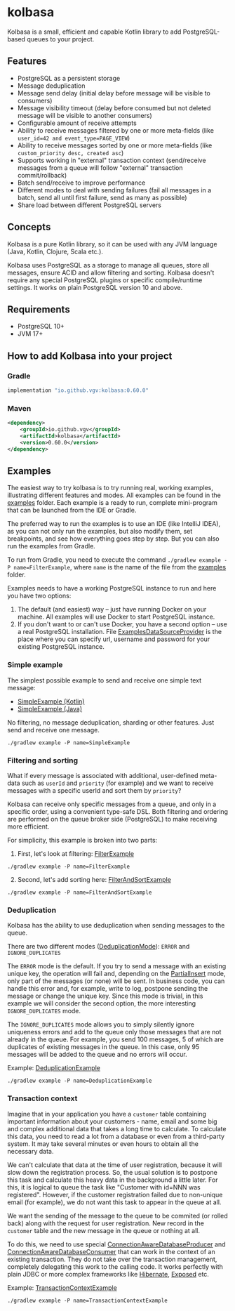 # kolbasa

Kolbasa is a small, efficient and capable Kotlin library to add PostgreSQL-based queues to your project.

## Features
* PostgreSQL as a persistent storage
* Message deduplication
* Message send delay (initial delay before message will be visible to consumers)
* Message visibility timeout (delay before consumed but not deleted message will be visible to another consumers)
* Configurable amount of receive attempts
* Ability to receive messages filtered by one or more meta-fields (like `user_id=42 and event_type=PAGE_VIEW`)
* Ability to receive messages sorted by one or more meta-fields (like `custom_priority desc, created asc`)
* Supports working in "external" transaction context (send/receive messages from a queue will follow "external" transaction commit/rollback)
* Batch send/receive to improve performance
* Different modes to deal with sending failures (fail all messages in a batch, send all until first failure, send as many as possible)
* Share load between different PostgreSQL servers

## Concepts
Kolbasa is a pure Kotlin library, so it can be used with any JVM language (Java, Kotlin, Clojure, Scala etc.).

Kolbasa uses PostgreSQL as a storage to manage all queues, store all messages, ensure ACID and allow filtering and sorting.
Kolbasa doesn't require any special PostgreSQL plugins or specific compile/runtime settings. It works on plain PostgreSQL
version 10 and above.

## Requirements
* PostgreSQL 10+
* JVM 17+


## How to add Kolbasa into your project
### Gradle
```groovy
implementation "io.github.vgv:kolbasa:0.60.0"
```
### Maven
```xml
<dependency>
    <groupId>io.github.vgv</groupId>
    <artifactId>kolbasa</artifactId>
    <version>0.60.0</version>
</dependency>
```

## Examples
The easiest way to try kolbasa is to try running real, working examples, illustrating different features and modes. All examples
can be found in the [examples](src/test/kotlin/examples) folder. Each example is a ready to run, complete mini-program that can
be launched from the IDE or Gradle.

The preferred way to run the examples is to use an IDE (like IntelliJ IDEA), as you can not only run the examples, but also
modify them, set breakpoints, and see how everything goes step by step. But you can also run the examples from Gradle.

To run from Gradle, you need to execute the command `./gradlew example -P name=FilterExample`, where `name` is
the name of the file from the [examples](src/test/kotlin/examples) folder.

Examples needs to have a working PostgreSQL instance to run and here you have two options:
1) The default (and easiest) way – just have running Docker on your machine. All examples will use Docker to start PostgreSQL instance.
2) If you don't want to or can't use Docker, you have a second option – use a real PostgreSQL installation.
File [ExamplesDataSourceProvider](src/test/kotlin/examples/ExamplesDataSourceProvider.kt) is the place where you can specify
url, username and password for your existing PostgreSQL instance.

### Simple example
The simplest possible example to send and receive one simple text message:
* [SimpleExample (Kotlin)](src/test/kotlin/examples/SimpleExample.kt)
* [SimpleExample (Java)](src/test/kotlin/examples/SimpleExample.java)

No filtering, no message deduplication, sharding or other features. Just send and receive one message.

`./gradlew example -P name=SimpleExample`

### Filtering and sorting
What if every message is associated with additional, user-defined meta-data such as `userId` and `priority` (for example) and
we want to receive messages with a specific userId and sort them by `priority`?

Kolbasa can receive only specific messages from a queue, and only in a specific order, using a convenient type-safe DSL. Both
filtering and ordering are performed on the queue broker side (PostgreSQL) to make receiving more efficient.

For simplicity, this example is broken into two parts:
1) First, let's look at filtering: [FilterExample](src/test/kotlin/examples/FilterExample.kt)

`./gradlew example -P name=FilterExample`

2) Second, let's add sorting here: [FilterAndSortExample](src/test/kotlin/examples/FilterAndSortExample.kt)

`./gradlew example -P name=FilterAndSortExample`

### Deduplication
Kolbasa has the ability to use deduplication when sending messages to the queue.

There are two different modes ([DeduplicationMode](src/main/kotlin/kolbasa/producer/DeduplicationMode.kt)): `ERROR` and `IGNORE_DUPLICATES`

The `ERROR` mode is the default. If you try to send a message with an existing unique key, the operation will fail and,
depending on the [PartialInsert](src/main/kotlin/kolbasa/producer/PartialInsert.kt) mode, only part of the messages (or none)
will be sent. In business code, you can handle this error and, for example, write to log, postpone sending the message or change
the unique key. Since this mode is trivial, in this example we will consider the second option, the more interesting `IGNORE_DUPLICATES` mode.

The `IGNORE_DUPLICATES` mode allows you to simply silently ignore uniqueness errors and add to the queue only those messages that
are not already in the queue. For example, you send 100 messages, 5 of which are duplicates of existing messages in the queue.
In this case, only 95 messages will be added to the queue and no errors will occur.

Example: [DeduplicationExample](src/test/kotlin/examples/DeduplicationExample.kt)

`./gradlew example -P name=DeduplicationExample`


### Transaction context
Imagine that in your application you have a `customer` table containing important information about your customers - name, email
and some big and complex additional data that takes a long time to calculate. To calculate this data, you need to read a lot from
a database or even from a third-party system. It may take several minutes or even hours to obtain all the necessary data.

We can't calculate that data at the time of user registration, because it will slow down the registration process. So, the usual
solution is to postpone this task and calculate this heavy data in the background a little later. For this, it is logical to
queue the task like "Customer with id=NNN was registered". However, if the customer registration failed due to
non-unique email (for example), we do not want this task to appear in the queue at all.

We want the sending of the message to the queue to be commited (or rolled back) along with the request for user registration.
New record in the `customer` table and the new message in the queue or nothing at all.

To do this, we need to use special [ConnectionAwareDatabaseProducer](src/main/kotlin/kolbasa/producer/connection/ConnectionAwareDatabaseProducer.kt)
and [ConnectionAwareDatabaseConsumer](src/main/kotlin/kolbasa/consumer/connection/ConnectionAwareDatabaseConsumer.kt) that can
work in the context of an existing transaction. They do not take over the transaction management, completely delegating this work
to the calling code. It works perfectly with plain JDBC or more complex frameworks like [Hibernate](https://hibernate.org),
[Exposed](https://jetbrains.github.io/Exposed/home.html) etc.

Example: [TransactionContextExample](src/test/kotlin/examples/TransactionContextExample.kt)

`./gradlew example -P name=TransactionContextExample`
